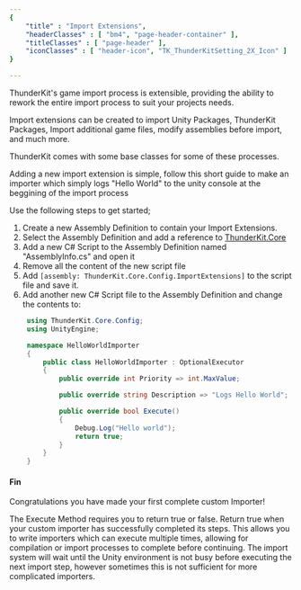 ```yaml
---
{ 
	"title" : "Import Extensions",
	"headerClasses" : [ "bm4", "page-header-container" ],
	"titleClasses" : [ "page-header" ],
	"iconClasses" : [ "header-icon", "TK_ThunderKitSetting_2X_Icon" ]
}

---
```


ThunderKit's game import process is extensible, providing the ability to rework
the entire import process to suit your projects needs.  

Import extensions can be created to import Unity Packages, ThunderKit Packages,
Import additional game files, modify assemblies before import, and much more.

ThunderKit comes with some base classes for some of these processes.

Adding a new import extension is simple, follow this short guide to make an 
importer which simply logs "Hello World" to the unity console at the beggining 
of the import process

Use the following steps to get started;

1. Create a new Assembly Definition to contain your Import Extensions.
2. Select the Assembly Definition and add a reference to [ThunderKit.Core](assetlink://GUID/280569ac301428d4d950fdf647900922)
3. Add a new C# Script to the Assembly Definition named "AssemblyInfo.cs"
   and open it
4. Remove all the content of the new script file
5. Add `[assembly: ThunderKit.Core.Config.ImportExtensions]` 
   to the script file and save it.
6. Add another new C# Script file to the Assembly Definition and change the 
   contents to:
   ```cs
    using ThunderKit.Core.Config;
    using UnityEngine;

    namespace HelloWorldImporter
    {
        public class HelloWorldImporter : OptionalExecutor
        {
            public override int Priority => int.MaxValue;

            public override string Description => "Logs Hello World";

            public override bool Execute()
            {
                Debug.Log("Hello world");
                return true;
            }
        }
    }
   ```

#### Fin
Congratulations you have made your first complete custom Importer!

The Execute Method requires you to return true or false.  Return true when your
custom importer has successfully completed its steps.  This allows you to write
importers which can execute multiple times, allowing for compilation or import
processes to complete before continuing.  The import system will wait until the
Unity environment is not busy before executing the next import step, however
sometimes this is not sufficient for more complicated importers.
